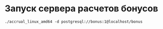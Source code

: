 # Запуск сервера расчетов бонусов

```
./accrual_linux_amd64 -d postgresql://bonus:1@localhost/bonus
```